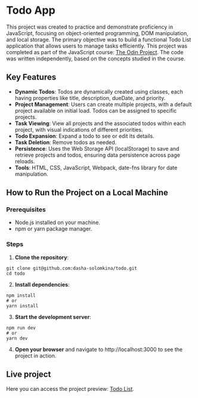 # Todo App
This project was created to practice and demonstrate proficiency in JavaScript, focusing on object-oriented programming, DOM manipulation, and local storage. The primary objective was to build a functional Todo List application that allows users to manage tasks efficiently. This project was completed as part of the JavaScript course: [The Odin Project](https://www.theodinproject.com/lessons/node-path-javascript-todo-list). The code was written independently, based on the concepts studied in the course.

## Key Features
- **Dynamic Todos**: Todos are dynamically created using classes, each having properties like title, description, dueDate, and priority.
- **Project Management**: Users can create multiple projects, with a default project available on initial load. Todos can be assigned to specific projects.
- **Task Viewing**: View all projects and the associated todos within each project, with visual indications of different priorities.
- **Todo Expansion**: Expand a todo to see or edit its details.
- **Task Deletion**: Remove todos as needed.
- **Persistence**: Uses the Web Storage API (localStorage) to save and retrieve projects and todos, ensuring data persistence across page reloads.
- **Tools**: HTML, CSS, JavaScript, Webpack, date-fns library for date manipulation.

## How to Run the Project on a Local Machine

### Prerequisites

- Node.js installed on your machine.
- npm or yarn package manager.

### Steps

1. **Clone the repository**:

```
git clone git@github.com:dasha-solomkina/todo.git
cd todo
```

2. **Install dependencies**:

```
npm install
# or
yarn install
```

3. **Start the development server**:

```
npm run dev
# or
yarn dev
```

4. **Open your browser** and navigate to http://localhost:3000 to see the project in action.

## Live project

Here you can access the project preview: [Todo List](https://dasha-solomkina.github.io/todo/).

